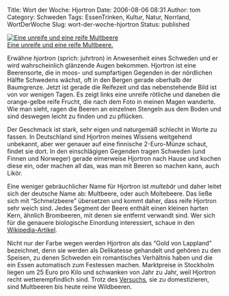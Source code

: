 Title: Wort der Woche: Hjortron
Date: 2006-08-06 08:31
Author: tom
Category: Schweden
Tags: EssenTrinken, Kultur, Natur, Norrland, WortDerWoche
Slug: wort-der-woche-hjortron
Status: published

<div class="figure right">

[![Eine unreife und eine reife
Multbeere](http://www.fiket.de/pic/hjortron_s.jpg)  
Eine unreife und eine reife
Multbeere.](http://www.fiket.de/pic/hjortron_l.jpg)

</div>

Erwähne *hjortron* (sprich: juhrtron) in Anwesenheit eines Schweden und
er wird wahrscheinlich glänzende Augen bekommen. Hjortron ist eine
Beerensorte, die in moos- und sumpfartigen Gegenden in der nördlichen
Hälfte Schwedens wächst, oft in den Bergen gerade oberhalb der
Baumgrenze. Jetzt ist gerade die Reifezeit und das nebenstehende Bild
ist von vor wenigen Tagen. Es zeigt links eine unreife rötliche und
daneben die orange-gelbe reife Frucht, die nach dem Foto in meinen Magen
wanderte. Wie man sieht, ragen die Beeren an einzelnen Stengeln aus dem
Boden und sind deswegen leicht zu finden und zu pflücken.

Der Geschmack ist stark, sehr eigen und naturgemäß schlecht in Worte zu
fassen. In Deutschland sind Hjortron meines Wissens weitgehend
unbekannt, aber wer genauer auf eine finnische 2-Euro-Münze schaut,
findet sie dort. In den einschlägigen Gegenden tragen Schweden (und
Finnen und Norweger) gerade eimerweise Hjortron nach Hause und kochen
diese ein, oder machen all das, was man mit Beeren so machen kann, auch
Likör.

Eine weniger gebräuchlicher Name für Hjortron ist *multebär* und daher
leitet sich der deutsche Name ab: Multbeere, oder auch Moltebeere. Das
ließe sich mit “Schmelzbeere” übersetzen und kommt daher, dass reife
Hjortron sehr weich sind. Jedes Segment der Beere enthält einen kleinen
harten Kern, ähnlich Brombeeren, mit denen sie entfernt verwandt sind.
Wer sich für die genauere biologische Einordung interessiert, schaue in
den [Wikipedia-Artikel](http://de.wikipedia.org/wiki/Moltebeere).

Nicht nur der Farbe wegen werden Hjortron als das “Gold von Lappland”
bezeichnet, denn sie werden als Delikatesse gehandelt und gehören zu den
Speisen, zu denen Schweden ein romantisches Verhältnis haben und die ein
Essen automatisch zum Festessen machen. Marktpreise in Stockholm liegen
um 25 Euro pro Kilo und schwanken von Jahr zu Jahr, weil Hjortron recht
wetterempfindlich sind. Trotz des
[Versuchs](http://www.uku.fi/northernberries/), sie zu domestizieren,
sind Multbeeren bis heute reine Wildbeeren.

